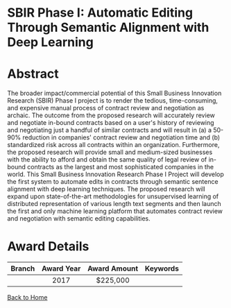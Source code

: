 
SBIR Phase I: Automatic Editing Through Semantic Alignment with Deep Learning
=============================================================================

# Abstract


The broader impact/commercial potential of this Small Business Innovation Research (SBIR) Phase I project is to render the tedious, time-consuming, and expensive manual process of contract review and negotiation as archaic. The outcome from the proposed research will accurately review and negotiate in-bound contracts based on a user's history of reviewing and negotiating just a handful of similar contracts and will result in (a) a 50-90% reduction in companies' contract review and negotiation time and (b) standardized risk across all contracts within an organization. Furthermore, the proposed research will provide small and medium-sized businesses with the ability to afford and obtain the same quality of legal review of in-bound contracts as the largest and most sophisticated companies in the world. This Small Business Innovation Research Phase I Project will develop the first system to automate edits in contracts through semantic sentence alignment with deep learning techniques. The proposed research will expand upon state-of-the-art methodologies for unsupervised learning of distributed representation of various length text segments and then launch the first and only machine learning platform that automates contract review and negotiation with semantic editing capabilities.  

# Award Details

|Branch|Award Year|Award Amount|Keywords|
| :---: | :---: | :---: | :---: |
||2017|$225,000||
  
  


[Back to Home](https://github.com/chrischow/dod_sbir_awards/Reports/JT/#310)